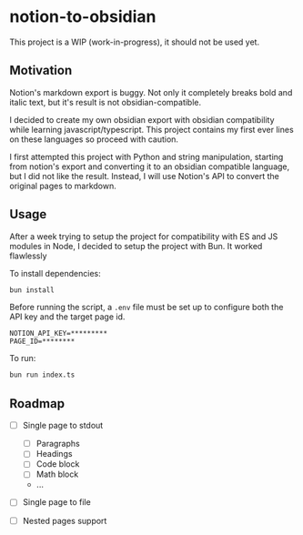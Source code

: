 # notion-to-obsidian

This project is a WIP (work-in-progress), it should not be used yet.

## Motivation

Notion's markdown export is buggy. Not only it completely breaks bold and italic text, but it's result is not obsidian-compatible.

I decided to create my own obsidian export with obsidian compatibility while learning javascript/typescript. This project contains my first ever lines on these languages so proceed with caution.

I first attempted this project with Python and string manipulation, starting from notion's export and converting it to an obsidian compatible language, but I did not like the result. Instead, I will use Notion's API to convert the original pages to markdown.

## Usage

After a week trying to setup the project for compatibility with ES and JS modules in Node, I decided to setup the project with Bun. It worked flawlessly

To install dependencies:

```bash
bun install
```

Before running the script, a `.env` file must be set up to configure both the API key and the target page id.

```.env
NOTION_API_KEY=*********
PAGE_ID=********
```

To run:

```bash
bun run index.ts
```

## Roadmap

- [ ] Single page to stdout
    - [ ] Paragraphs
    - [ ] Headings
    - [ ] Code block
    - [ ] Math block
    - ...
- [ ] Single page to file
- [ ] Nested pages support

